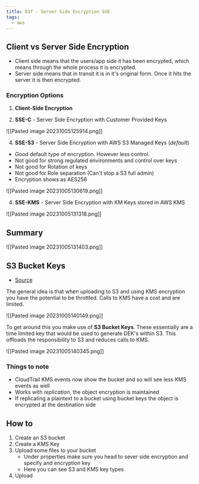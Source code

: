 ```yaml
---
title: 03f - Server Side Encryption SSE
tags:
  - aws
---
```

## Client vs Server Side Encryption

- Client side means that the users/app side it has been encrypted, which means through the whole process it is encrypted.
- Server side means that in transit it is in it's original form. Once it hits the server it is then encrypted.

### Encryption Options

1) **Client-Side Encryption**

2) **SSE-C** - Server Side Encryption with Customer Provided Keys 

![[Pasted image 20231005125914.png]]

4) **SSE-S3** - Server Side Encryption with AWS S3 Managed Keys (*default*)

- Good default type of encryption. However less control.
- Not good for strong regulated environments and control over keys
- Not good for Rotation of keys
- Not good for Role separation (Can't stop a S3 full admin)
- Encryption shows as AES256

![[Pasted image 20231005130619.png]]

4) **SSE-KMS** - Server Side Encryption with KM Keys stored in AWS KMS

![[Pasted image 20231005131318.png]]

## Summary

![[Pasted image 20231005131403.png]]
## S3 Bucket Keys

- [Source]([https://docs.aws.amazon.com/AmazonS3/latest/userguide/bucket-key.html](https://docs.aws.amazon.com/AmazonS3/latest/userguide/bucket-key.html))

The general idea is that when uploading to S3 and using KMS encryption you have the potential to be throttled. Calls to KMS have a cost and are limited. 

![[Pasted image 20231005140149.png]]

To get around this you make use of **S3 Bucket Keys**. These essentially are a time limited key that would be used to generate DEK's within S3. This offloads the responsibility to S3 and reduces calls to KMS.

![[Pasted image 20231005140345.png]]

### Things to note

- CloudTrail KMS events now show the bucket and so will see less KMS events as well
- Works with *replication*, the object encryption is maintained
- If replicating a plaintext to a bucket using bucket keys the object is encrypted at the destination side
## How to

1) Create an S3 bucket
2) Create a KMS Key
3) Upload some files to your bucket
	- Under properties make sure you head to sever side encryption and specify and encryption key
	- Here you can see S3 and KMS key types
4) Upload